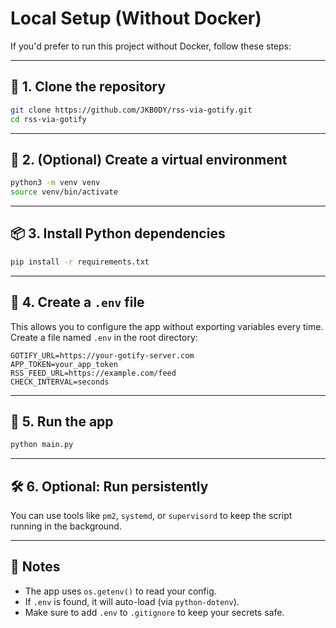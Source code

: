 # Local Setup (Without Docker)

If you'd prefer to run this project without Docker, follow these steps:

---

## 🧱 1. Clone the repository

```bash
git clone https://github.com/JKB0DY/rss-via-gotify.git
cd rss-via-gotify
```

---

## 🐍 2. (Optional) Create a virtual environment

```bash
python3 -m venv venv
source venv/bin/activate
```

---

## 📦 3. Install Python dependencies

```bash
pip install -r requirements.txt
```

---

## 🔧 4. Create a `.env` file

This allows you to configure the app without exporting variables every time. Create a file named `.env` in the root directory:

```env
GOTIFY_URL=https://your-gotify-server.com
APP_TOKEN=your_app_token
RSS_FEED_URL=https://example.com/feed
CHECK_INTERVAL=seconds
```

---

## 🚀 5. Run the app

```bash
python main.py
```

---

## 🛠️ 6. Optional: Run persistently

You can use tools like `pm2`, `systemd`, or `supervisord` to keep the script running in the background.

---

## 📝 Notes

-   The app uses `os.getenv()` to read your config.
-   If `.env` is found, it will auto-load (via `python-dotenv`).
-   Make sure to add `.env` to `.gitignore` to keep your secrets safe.

